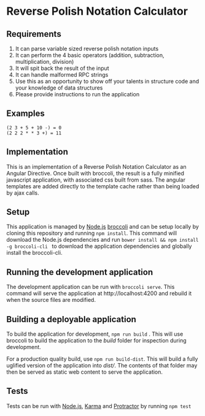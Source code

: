 # Reverse Polish Notation Calculator

## Requirements

1. It can parse variable sized reverse polish notation inputs
2. It can perform the 4 basic operators (addition, subtraction, multiplication, division)
3. It will spit back the result of the input
4. It can handle malformed RPC strings
5. Use this as an opportunity to show off your talents in structure code and your knowledge of data structures
6. Please provide instructions to run the application

## Examples

    (2 3 + 5 + 10 -) = 0
    (2 2 2 * * 3 +) = 11

## Implementation

This is an implementation of a Reverse Polish Notation Calculator as an  Angular Directive. Once built with broccoli, the result is a fully minified javascript application, with associated css built from sass. The angular templates are added directly to the template cache rather than being loaded by ajax calls.

## Setup

This application is managed by [Node.js][node] [broccoli][broccoli] and can be setup locally by cloning this repository and running `npm install`. This command will download the Node.js dependencies and run `bower install && npm install -g broccoli-cli ` to download the application dependencies and globally install the broccoli-cli.

## Running the development application

The development application can be run with `broccoli serve`. This command will serve the application at http://localhost:4200 and rebuild it when the source files are modified.

## Building a deployable application

To build the application for development, `npm run build` . This will use broccoli to build the application to the *build* folder for inspection during development. 

For a production quality build, use `npm run build-dist`. This will build a fully uglified version of the application into *dist/*. The contents of that folder may then be served as static web content to serve the application.

## Tests

Tests can be run with [Node.js][node], [Karma][karma] and [Protractor][protractor] by running `npm test`

[node]: http://nodejs.org/
[broccoli]: https://github.com/broccolijs/broccoli
[karma]: http://karma-runner.github.io/
[protractor]: http://angular.github.io/protractor/
